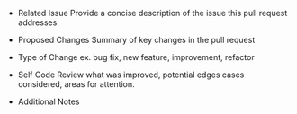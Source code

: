 - Related Issue
  Provide a concise description of the issue this pull request addresses
  
- Proposed Changes
  Summary of key changes in the pull request
  
- Type of Change
  ex. bug fix, new feature, improvement, refactor
  
- Self Code Review
  what was improved, potential edges cases considered, areas for attention.
  
- Additional Notes
